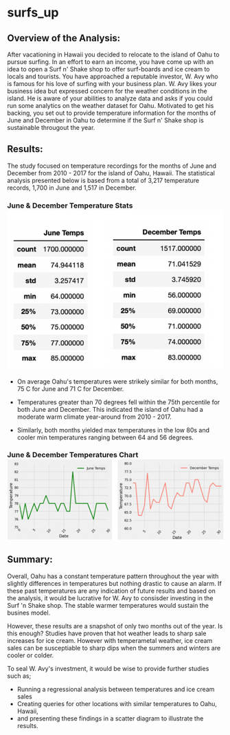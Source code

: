 # surfs_up
## Overview of the Analysis:
After vacationing in Hawaii you decided to relocate to the island of Oahu to pursue surfing.  In an effort to earn an income, you have come up with an idea to open a Surf n' Shake shop to offer surf-boards and ice cream to locals and tourists. You have approached a reputable investor, W. Avy who is famous for his love of surfing with your business plan.  W. Avy likes your business idea but expressed concern for the weather conditions in the island.  He is aware of your abilities to analyze data and asks if you could run some analytics on the weather dataset for Oahu. Motivated to get his backing, you set out to provide temperature information for the months of June and December in Oahu to determine if the Surf n' Shake shop  is sustainable througout the year. 



## Results: 
The study focused on temperature recordings for the months of June and December from 2010 - 2017 for the island of Oahu, Hawaii. The statistical analysis presented below is based from a total of 3,217 temperature records, 1,700  in June and 1,517 in December. 

### June & December Temperature Stats  ![June & December Temperature Stats](https://github.com/AQUINT01/surfs_up/blob/main/images/june_dec_temps_stats.png)


-  On average Oahu's temperatures were strikely similar for both months, 75 C for June and 71 C for December.

-  Temperatures greater than 70 degrees fell within the 75th percentile for both June and December. This indicated the island of Oahu had a moderate warm climate year-around from 2010 - 2017.

-  Similarly, both months yielded max temperatures in the low 80s and cooler min temperatures ranging between 64 and 56 degrees.

### June & December Temperatures Chart  ![June & December Temperatures Chart](https://github.com/AQUINT01/surfs_up/blob/main/images/june_dec_temps_chart.png)



## Summary: 
Overall, Oahu has a constant temperature pattern throughout the year with slightly differences in temperatures but nothing drastic to cause an alarm.  If these past temperatures are any indication of future results and based on the analysis, it would be lucrative for W. Avy to consisder investing in the Surf 'n Shake shop. The stable warmer temperatures would sustain the busines model.

However, these results are a snapshot of only two months out of the year.  Is this enough? Studies have proven that hot weather leads to sharp sale increases for ice cream.  However with temperametal weather, ice cream sales can be susceptiable to sharp dips when the summers and winters are cooler or colder. 

To seal W. Avy's investment, it would be wise to provide further studies such as;

  - Running a regressional analysis between temperatures and ice cream sales
  - Creating queries for other locations with similar temperatures to Oahu, Hawaii, 
  - and presenting these findings in a scatter diagram to illustrate the results.
  



